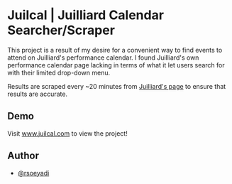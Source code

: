 
# Juilcal | Juilliard Calendar Searcher/Scraper

This project is a result of my desire for a convenient way to find events to attend on Juilliard's 
performance calendar. I found Juilliard's own performance calendar page lacking in terms of what it let users
search for with their limited drop-down menu.

Results are scraped every ~20 minutes from [Juilliard's page](https://www.juilliard.edu/stage-beyond/performance/calendar) to ensure that results are accurate.


## Demo

Visit www.juilcal.com to view the project!


## Author

- [@rsoeyadi](https://www.github.com/rsoeyadi)

